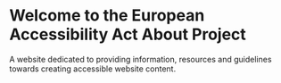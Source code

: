 # Welcome to the European Accessibility Act About Project

A website dedicated to providing information, resources and guidelines towards creating accessible website content.
